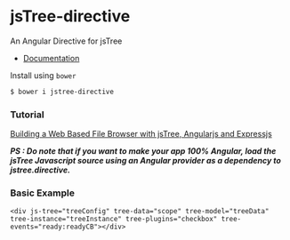 jsTree-directive
================

An Angular Directive for jsTree

* [Documentation](http://jstree-directive.herokuapp.com/#/basic)

Install using `bower`

```bash
$ bower i jstree-directive
```

### Tutorial 

[Building a Web Based File Browser with jsTree, Angularjs and Expressjs](http://thejackalofjavascript.com/file-browser-with-jstree-angularjs-and-expressjs)

**_PS : Do note that if you want to make your app 100% Angular, load the jsTree Javascript source using an Angular provider as a dependency to jstree.directive._**

### Basic Example

```
<div js-tree="treeConfig" tree-data="scope" tree-model="treeData" tree-instance="treeInstance" tree-plugins="checkbox" tree-events="ready:readyCB"></div>
```
